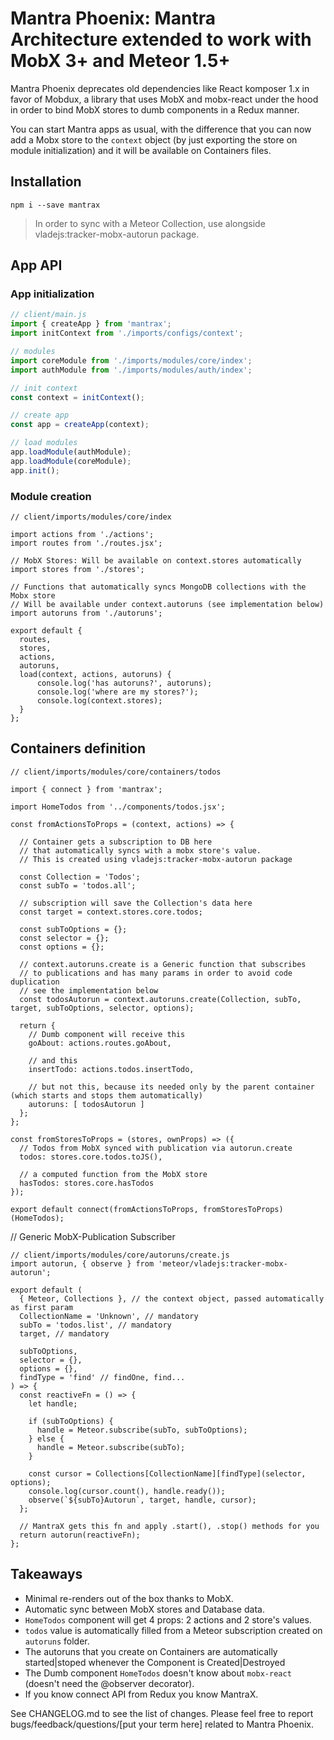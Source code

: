 # Mantra Phoenix: Mantra Architecture extended to work with MobX 3+ and Meteor 1.5+

Mantra Phoenix deprecates old dependencies like React komposer 1.x in favor of Mobdux, a library
that uses MobX and mobx-react under the hood in order to bind MobX stores to dumb components in a Redux manner.

You can start Mantra apps as usual, with the difference that you can now add a Mobx store to the `context`
object (by just exporting the store on module initialization) and it will be available on Containers files.

## Installation

```
npm i --save mantrax
```

> In order to sync with a Meteor Collection, use alongside vladejs:tracker-mobx-autorun package.

## App API

### App initialization
```js
// client/main.js
import { createApp } from 'mantrax';
import initContext from './imports/configs/context';

// modules
import coreModule from './imports/modules/core/index';
import authModule from './imports/modules/auth/index';

// init context
const context = initContext();

// create app
const app = createApp(context);

// load modules
app.loadModule(authModule);
app.loadModule(coreModule);
app.init();
```

### Module creation

```
// client/imports/modules/core/index

import actions from './actions';
import routes from './routes.jsx';

// MobX Stores: Will be available on context.stores automatically
import stores from './stores';

// Functions that automatically syncs MongoDB collections with the Mobx store
// Will be available under context.autoruns (see implementation below)
import autoruns from './autoruns';

export default {
  routes,
  stores,
  actions,
  autoruns,
  load(context, actions, autoruns) {
      console.log('has autoruns?', autoruns);
      console.log('where are my stores?');
      console.log(context.stores);
  }
};
```

## Containers definition

```
// client/imports/modules/core/containers/todos

import { connect } from 'mantrax';

import HomeTodos from '../components/todos.jsx';

const fromActionsToProps = (context, actions) => {

  // Container gets a subscription to DB here
  // that automatically syncs with a mobx store's value.
  // This is created using vladejs:tracker-mobx-autorun package

  const Collection = 'Todos';
  const subTo = 'todos.all';

  // subscription will save the Collection's data here
  const target = context.stores.core.todos;

  const subToOptions = {};
  const selector = {};
  const options = {};

  // context.autoruns.create is a Generic function that subscribes
  // to publications and has many params in order to avoid code duplication
  // see the implementation below
  const todosAutorun = context.autoruns.create(Collection, subTo, target, subToOptions, selector, options);

  return {
    // Dumb component will receive this
    goAbout: actions.routes.goAbout,

    // and this
    insertTodo: actions.todos.insertTodo,

    // but not this, because its needed only by the parent container (which starts and stops them automatically)
    autoruns: [ todosAutorun ]
  };
};

const fromStoresToProps = (stores, ownProps) => ({
  // Todos from MobX synced with publication via autorun.create
  todos: stores.core.todos.toJS(),

  // a computed function from the MobX store
  hasTodos: stores.core.hasTodos
});

export default connect(fromActionsToProps, fromStoresToProps)(HomeTodos);
```

// Generic MobX-Publication Subscriber
```
// client/imports/modules/core/autoruns/create.js
import autorun, { observe } from 'meteor/vladejs:tracker-mobx-autorun';

export default (
  { Meteor, Collections }, // the context object, passed automatically as first param
  CollectionName = 'Unknown', // mandatory
  subTo = 'todos.list', // mandatory
  target, // mandatory

  subToOptions,
  selector = {},
  options = {},
  findType = 'find' // findOne, find...
) => {
  const reactiveFn = () => {
    let handle;

    if (subToOptions) {
      handle = Meteor.subscribe(subTo, subToOptions);
    } else {
      handle = Meteor.subscribe(subTo);
    }

    const cursor = Collections[CollectionName][findType](selector, options);
    console.log(cursor.count(), handle.ready());
    observe(`${subTo}Autorun`, target, handle, cursor);
  };

  // MantraX gets this fn and apply .start(), .stop() methods for you
  return autorun(reactiveFn);
};
```

## Takeaways

* Minimal re-renders out of the box thanks to MobX.
* Automatic sync between MobX stores and Database data.
* `HomeTodos` component will get 4 props: 2 actions and 2 store's values.
* `todos` value is automatically filled from a Meteor subscription created on `autoruns` folder.
* The autoruns that you create on Containers are automatically started|stoped whenever the Component is Created|Destroyed
* The Dumb component `HomeTodos` doesn't know about `mobx-react` (doesn't need the @observer decorator).
* If you know connect API from Redux you know MantraX.

See CHANGELOG.md to see the list of changes.
Please feel free to report bugs/feedback/questions/[put your term here] related to Mantra Phoenix.
